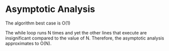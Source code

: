 # Asymptotic Analysis

The algorithm best case is O(1) 
 
The while loop runs N times and yet the other lines that execute are insignificant compared to the value of N. 
Therefore, the asymptotic analysis approximates to O(N).